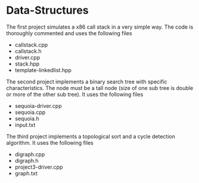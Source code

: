 # Data-Structures

The first project simulates a x86 call stack in a very simple way. The code is thoroughly commented and uses the following files
- callstack.cpp
- callstack.h
- driver.cpp
- stack.hpp
- template-linkedlist.hpp

The second project implements a binary search tree with specific characteristics. The node must be a tall node (size of one sub tree is double or more of the other sub tree). It uses the following files
- sequoia-driver.cpp
- sequoia.cpp
- sequoia.h
- input.txt

The third project implements a topological sort and a cycle detection algorithm. It uses the following files
- digraph.cpp
- digraph.h
- project3-driver.cpp
- graph.txt
